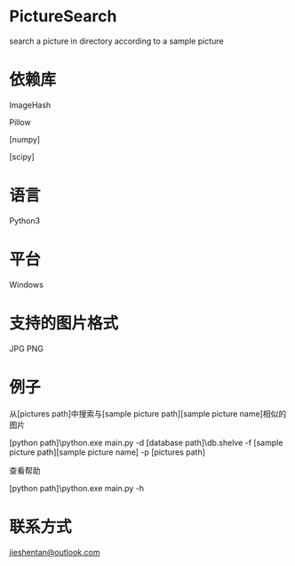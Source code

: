 # PictureSearch
search a picture in directory according to a sample picture

# 依赖库
ImageHash

Pillow

[numpy]

[scipy]

# 语言
Python3

# 平台
Windows

# 支持的图片格式
JPG PNG

# 例子
从[pictures path]中搜索与[sample picture path]\[sample picture name]相似的图片

[python path]\python.exe main.py -d [database path]\db.shelve -f [sample picture path]\[sample picture name] -p [pictures path]

查看帮助

[python path]\python.exe main.py -h

# 联系方式

jieshentan@outlook.com
